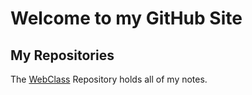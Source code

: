 # Welcome to my GitHub Site

## My Repositories
The [WebClass](https://github.com/traderres/webClass") Repository holds all of my notes.
